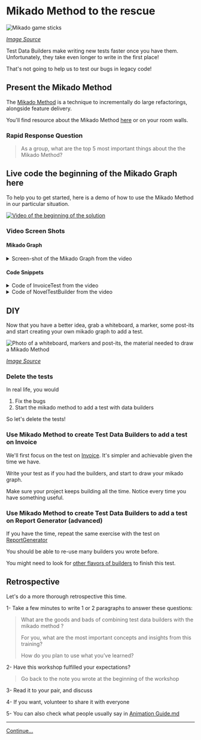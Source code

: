 # Mikado Method to the rescue

![Mikado game sticks](images/mikado-sticks.jpg)

*[Image Source](https://pixabay.com/photos/mikado-play-puzzle-skill-colorful-1743593/)*

Test Data Builders make writing new tests faster once you have them.
Unfortunately, they take even longer to write in the first place!

That's not going to help us to test our bugs in legacy code! 

## Present the Mikado Method

The [Mikado Method](./references/The_Mikado_Method.md) is a technique to
incrementally do large refactorings, alongside feature delivery.

You'll find resource about the Mikado Method 
[here](./references/The_Mikado_Method.md) or on your room walls.

### Rapid Response Question

> As a group, what are the top 5 most important things about the the Mikado
> Method?

## Live code the beginning of the Mikado Graph here

To help you to get started, here is a demo of how to use the Mikado Method in
our particular situation.

[![Video of the beginning of the solution](./images/Testing%20legacy%20code%20with%20Mikado%20Method%20and%20Test%20Data%20Builders%20-%20YouTube.jpg)](https://www.youtube.com/watch?v=2wIb8kdxay4&feature=youtu.be)

### Video Screen Shots 

#### Mikado Graph

<details>
  <summary>
    Screen-shot of the Mikado Graph from the video
  </summary>
  <img src="./images/MIkdaoScreenCapture.PNG" alt="Mikado Graph">
  

</details>

#### Code Snippets 

<details>
  <summary>Code of InvoiceTest from the video</summary>
  
##### Java

<script type="text/java"> 
package com.murex.tbw.purchase;

import org.junit.jupiter.api.Assertions;
import org.junit.jupiter.api.Test;

class InvoiceTest {

    @Test
    public void
    applies_tax_rules_when_computing_total_amount() {
        Invoice oneNovelUSAInvoice = anInvoice()
                .from(USA)
                .with(aPurchasedBook().of(
                        aNovel().costing(2.99))).build();

        Assertions.assertEquals(2.99 * 1.15 * 0.98, oneNovelUSAInvoice.computeTotalAmount());
    }
}
</script>

##### C++

```C++
TEST(InvoiceTest, applies_tax_rules_when_computing_total_amount)
{
	Invoice oneNovelUSAInvoice = an_invoice()
		.from(USA)
		.with(a_purchased_book().of(
			a_novel().costing(2.99))).build();

	EXPECT_EQ(2.99 * 1.15 * 0.98, oneNovelUSAInvoice.computeTotalAmount());
}
```

</details>

<details>
  <summary>Code of NovelTestBuilder from the video</summary>
  
##### Java

```java
package com.murex.tbw.domain.book;
import com.murex.tbw.domain.country.Language;
import java.util.ArrayList;

public class NovelTestBuilder {
    private double price = 3.99;

    public  NovelTestBuilder costing(double price){
        this.price = price;
        return this;
    }

    public Novel build() {
        return  new Novel("Grapes with Wrath", price, null, Language.ENGLISH, new ArrayList<>());
    }
}
```

##### C++

NovelTestBuilder.h

```C++
#ifndef TESTBUILDERS_WORKSHOP_TESTS_DOMAIN_BOOKS_NOVEL_TEST_BUILDER_H_INCLUDED
#define TESTBUILDERS_WORKSHOP_TESTS_DOMAIN_BOOKS_NOVEL_TEST_BUILDER_H_INCLUDED

#include "domain/book/Novel.h"

namespace domain
{
namespace book
{

class NovelTestBuilder
{
	double price = 3.99;
	static const Author nullAuthor;

public:
	static NovelTestBuilder a_novel();

	NovelTestBuilder costing(double price);

	Novel build() const;
};

}
}
#endif // TESTBUILDERS_WORKSHOP_TESTS_DOMAIN_BOOKS_NOVEL_TEST_BUILDER_H_INCLUDED
```

NovelTestBuilder.cpp

```C++
#include "domain/book/NovelTestBuilder.h"

namespace domain
{
namespace book
{

const Author NovelTestBuilder::nullAuthor("Joe", country::Country("USA", country::Currency::US_DOLLAR, country::Language::ENGLISH));

NovelTestBuilder NovelTestBuilder::a_novel()
{
	return {};
}

NovelTestBuilder NovelTestBuilder::costing(double price)
{
	this->price = price;
	return *this;
}

Novel NovelTestBuilder::build() const
{
	return Novel(
		"Grapes with Wrath",
		price,
		nullAuthor,
		country::Language::ENGLISH,
		std::vector<Genre>());
}
}
}
```

</details>  

## DIY

Now that you have a better idea, grab a whiteboard, a marker, some post-its and
start creating your own mikado graph to add a test.

![Photo of a whiteboard, markers and post-its, the material needed to draw a Mikado Method](./images/workshop-material.jpg)

*[Image Source](https://pixabay.com/photos/workshop-pens-post-it-note-2209239/)*

### Delete the tests

In real life, you would

1. Fix the bugs
2. Start the mikado method to add a test with data builders

So let's delete the tests!

### Use Mikado Method to create Test Data Builders to add a test on Invoice

We'll first focus on the test on
[Invoice](../src/main/java/com/murex/tbw/purchase/Invoice.java). It's simpler
and achievable given the time we have.

Write your test as if you had the builders, and start to draw your mikado
graph.

Make sure your project keeps building all the time. Notice every time you have
something useful.

### Use Mikado Method to create Test Data Builders to add a test on Report Generator (advanced)

If you have the time, repeat the same exercise with the test on 
[ReportGenerator](../src/main/java/com/murex/tbw/report/ReportGenerator.java)

You should be able to re-use many builders you wrote before.

You might need to look for 
[other flavors of builders](./references/Test_Data_Builders.md) to finish
this test.

## Retrospective

Let's do a more thorough retrospective this time.

1- Take a few minutes to write 1 or 2 paragraphs to answer these questions:

> What are the goods and bads of combining test data builders with the 
> mikado method ?
>
> For you, what are the most important concepts and insights from this 
> training?
> 
> How do you plan to use what you’ve learned?

2- Have this workshop fulfilled your expectations?
> Go back to the note you wrote at the beginning of the workshop   

3- Read it to your pair, and discuss

4- If you want, volunteer to share it with everyone

5- You can also check what people usually say in
[Animation Guide.md](./Animation_Guide.md)

----
[Continue...](./5_Conclusion.md)